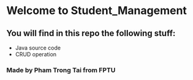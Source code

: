 # Welcome to **Student_Management**

## You will find in this repo the following stuff:
* Java source code 
* CRUD operation

### Made by Pham Trong Tai from FPTU
